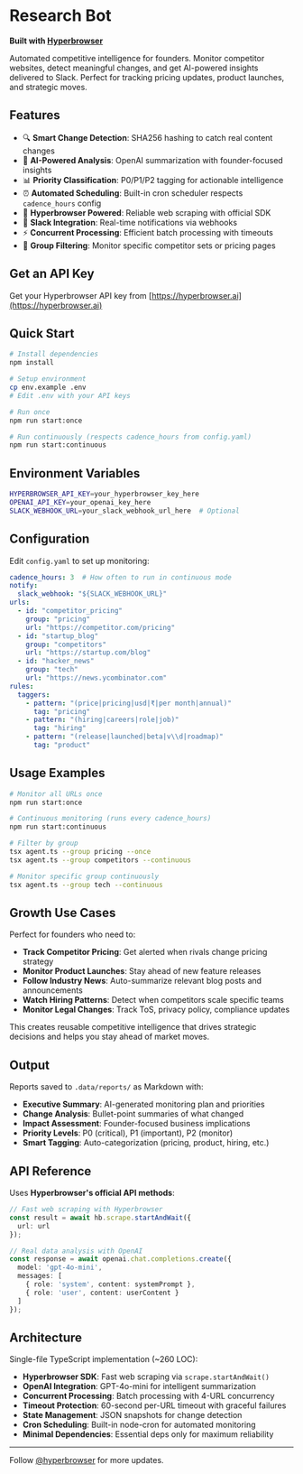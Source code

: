 # Research Bot

**Built with [Hyperbrowser](https://hyperbrowser.ai)**

Automated competitive intelligence for founders. Monitor competitor websites, detect meaningful changes, and get AI-powered insights delivered to Slack. Perfect for tracking pricing updates, product launches, and strategic moves.

## Features

- 🔍 **Smart Change Detection**: SHA256 hashing to catch real content changes
- 🤖 **AI-Powered Analysis**: OpenAI summarization with founder-focused insights
- 📊 **Priority Classification**: P0/P1/P2 tagging for actionable intelligence
- ⏰ **Automated Scheduling**: Built-in cron scheduler respects `cadence_hours` config
- 🚀 **Hyperbrowser Powered**: Reliable web scraping with official SDK
- 📱 **Slack Integration**: Real-time notifications via webhooks
- ⚡ **Concurrent Processing**: Efficient batch processing with timeouts
- 🎯 **Group Filtering**: Monitor specific competitor sets or pricing pages

## Get an API Key

Get your Hyperbrowser API key from [https://hyperbrowser.ai](https://hyperbrowser.ai)

## Quick Start

```bash
# Install dependencies
npm install

# Setup environment
cp env.example .env
# Edit .env with your API keys

# Run once
npm run start:once

# Run continuously (respects cadence_hours from config.yaml)
npm run start:continuous
```

## Environment Variables

```bash
HYPERBROWSER_API_KEY=your_hyperbrowser_key_here
OPENAI_API_KEY=your_openai_key_here
SLACK_WEBHOOK_URL=your_slack_webhook_url_here  # Optional
```

## Configuration

Edit `config.yaml` to set up monitoring:

```yaml
cadence_hours: 3  # How often to run in continuous mode
notify:
  slack_webhook: "${SLACK_WEBHOOK_URL}"
urls:
  - id: "competitor_pricing"
    group: "pricing"
    url: "https://competitor.com/pricing"
  - id: "startup_blog" 
    group: "competitors"
    url: "https://startup.com/blog"
  - id: "hacker_news"
    group: "tech"
    url: "https://news.ycombinator.com"
rules:
  taggers:
    - pattern: "(price|pricing|usd|₹|per month|annual)"
      tag: "pricing"
    - pattern: "(hiring|careers|role|job)"
      tag: "hiring"
    - pattern: "(release|launched|beta|v\\d|roadmap)"
      tag: "product"
```

## Usage Examples

```bash
# Monitor all URLs once
npm run start:once

# Continuous monitoring (runs every cadence_hours)
npm run start:continuous

# Filter by group
tsx agent.ts --group pricing --once
tsx agent.ts --group competitors --continuous

# Monitor specific group continuously
tsx agent.ts --group tech --continuous
```

## Growth Use Cases

Perfect for founders who need to:

- **Track Competitor Pricing**: Get alerted when rivals change pricing strategy
- **Monitor Product Launches**: Stay ahead of new feature releases  
- **Follow Industry News**: Auto-summarize relevant blog posts and announcements
- **Watch Hiring Patterns**: Detect when competitors scale specific teams
- **Monitor Legal Changes**: Track ToS, privacy policy, compliance updates

This creates reusable competitive intelligence that drives strategic decisions and helps you stay ahead of market moves.

## Output

Reports saved to `.data/reports/` as Markdown with:

- **Executive Summary**: AI-generated monitoring plan and priorities
- **Change Analysis**: Bullet-point summaries of what changed
- **Impact Assessment**: Founder-focused business implications  
- **Priority Levels**: P0 (critical), P1 (important), P2 (monitor)
- **Smart Tagging**: Auto-categorization (pricing, product, hiring, etc.)

## API Reference

Uses **Hyperbrowser's official API methods**:

```typescript
// Fast web scraping with Hyperbrowser
const result = await hb.scrape.startAndWait({
  url: url
});

// Real data analysis with OpenAI
const response = await openai.chat.completions.create({
  model: 'gpt-4o-mini',
  messages: [
    { role: 'system', content: systemPrompt },
    { role: 'user', content: userContent }
  ]
});
```

## Architecture

Single-file TypeScript implementation (~260 LOC):

- **Hyperbrowser SDK**: Fast web scraping via `scrape.startAndWait()`
- **OpenAI Integration**: GPT-4o-mini for intelligent summarization
- **Concurrent Processing**: Batch processing with 4-URL concurrency
- **Timeout Protection**: 60-second per-URL timeout with graceful failures
- **State Management**: JSON snapshots for change detection
- **Cron Scheduling**: Built-in node-cron for automated monitoring
- **Minimal Dependencies**: Essential deps only for maximum reliability

---

Follow [@hyperbrowser](https://twitter.com/hyperbrowser) for more updates.